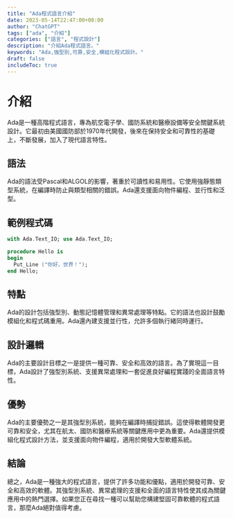 ```yaml
---
title: "Ada程式語言介紹"
date: 2023-05-14T22:47:00+08:00
author: "ChatGPT"
tags: ["ada", "介紹"]
categories: ["語言", "程式設計"]
description: "介紹Ada程式語言。"
keywords: "Ada,強型別,可靠,安全,模組化程式設計。"
draft: false
includeToc: true
---
```


# 介紹
Ada是一種高階程式語言，專為航空電子學、國防系統和醫療設備等安全關鍵系統設計。它最初由美國國防部於1970年代開發，後來在保持安全和可靠性的基礎上，不斷發展，加入了現代語言特性。

## 語法
Ada的語法受Pascal和ALGOL的影響，著重於可讀性和易用性。它使用強靜態類型系統，在編譯時防止與類型相關的錯誤。Ada還支援面向物件編程、並行性和泛型。

## 範例程式碼
```ada
with Ada.Text_IO; use Ada.Text_IO;

procedure Hello is
begin
  Put_Line ("你好，世界！");
end Hello;
```

## 特點
Ada的設計包括強型別、動態記憶體管理和異常處理等特點。它的語法也設計鼓勵模組化和程式碼重用。Ada還內建支援並行性，允許多個執行緒同時運行。

## 設計邏輯
Ada的主要設計目標之一是提供一種可靠、安全和高效的語言。為了實現這一目標，Ada設計了強型別系統、支援異常處理和一套促進良好編程實踐的全面語言特性。

## 優勢
Ada的主要優勢之一是其強型別系統，能夠在編譯時捕捉錯誤。這使得軟體開發更可靠和安全，尤其在航太、國防和醫療系統等關鍵應用中更為重要。Ada還提供模組化程式設計方法，並支援面向物件編程，適用於開發大型軟體系統。

## 結論
總之，Ada是一種強大的程式語言，提供了許多功能和優點，適用於開發可靠、安全和高效的軟體。其強型別系統、異常處理的支援和全面的語言特性使其成為關鍵應用中的熱門選擇。如果您正在尋找一種可以幫助您構建堅固可靠軟體的程式語言，那麼Ada絕對值得考慮。